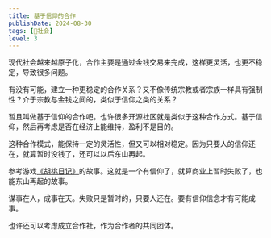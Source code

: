 ```yaml
---
title: 基于信仰的合作
publishDate: 2024-08-30
tags: [👫社会]
level: 3
---
```


现代社会越来越原子化，合作主要是通过金钱交易来完成，这样更灵活，也更不稳定，导致很多问题。

有没有可能，建立一种更稳定的合作关系？又不像传统宗教或者宗族一样具有强制性？介于宗教与金钱之间的，类似于信仰之类的关系？

暂且叫做基于信仰的合作吧。也许很多开源社区就是类似于这种合作方式。基于信仰，然后再考虑是否在经济上能维持，盈利不是目的。

这种合作模式，能保持一定的灵活性，但又可以相对稳定。因为只要人的信仰还在，就算暂时没钱了，还可以以后东山再起。

参考游戏[《胡桃日记》]的故事。这就是一个有信仰了，就算商业上暂时失败了，也能东山再起的故事。

谋事在人，成事在天。失败只是暂时的，只要人还在。要有信仰信念才有可能成事。

也许还可以考虑成立合作社，作为合作者的共同团体。


[《胡桃日记》]: https://hutaodiary.com/
